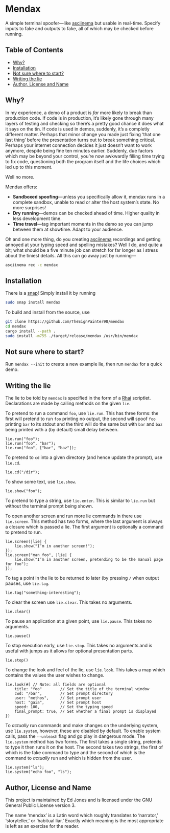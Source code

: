 # Mendax

A simple terminal spoofer—like [asciinema][asciinema] but usable in real-time.
Specify inputs to fake and outputs to fake, all of which may be checked before running.

## Table of Contents

<!-- vim-markdown-toc GFM -->

* [Why?](#why)
* [Installation](#installation)
* [Not sure where to start?](#not-sure-where-to-start)
* [Writing the lie](#writing-the-lie)
* [Author, License and Name](#author-license-and-name)

<!-- vim-markdown-toc -->

## Why?

In my experience, a demo of a product is _far_ more likely to break than production code.
If code is in production, it’s likely gone through many layers of testing and checking so there’s a pretty good chance it does what it says on the tin.
If code is used in demos, suddenly, it’s a completly different matter.
Perhaps that minor change you made just fixing ‘that one last thing’ before the presentation turns out to break something critical.
Perhaps your internet connection decides it just doesn’t want to work anymore, despite being fine ten minutes earlier.
Suddenly, due factors which may be beyond your control, you’re now awkwardly filling time trying to fix code, questioning both the program itself and the life choices which led up to this moment.

Well no more.

Mendax offers:

- **Sandboxed spoofing**—unless you specifically allow it, mendax runs in a complete sandbox, unable to read or alter the host system’s state. No more surprises!
- **Dry running**—demos can be checked ahead of time. Higher quality in less development time.
- **Time travel**—tag important moments in the demo so you can jump between them at showtime. Adapt to your audience.

Oh and one more thing, do you creating [asciinema][asciinema] recordings and getting annoyed at your typing speed and spelling mistakes?
Well I do, and quite a bit; what should be a five minute job can stretch for far longer as I stress about the tiniest details.
All this can go away just by running—
```bash
asciinema rec -c mendax
```

## Installation

There is a [snap][snap]! Simply install it by running

```bash
sudo snap install mendax
```

To build and install from the source, use

```bash
git clone https://github.com/TheSignPainter98/mendax
cd mendax
cargo install --path .
sudo install -m755 ./target/release/mendax /usr/bin/mendax
```

## Not sure where to start?

Run `mendax --init` to create a new example lie, then run `mendax` for a quick demo.

## Writing the lie

The lie to be told by `mendax` is specified in the form of a [Rhai][rhai] scriptlet.
Declarations are made by calling methods on the given `lie`.

To pretend to run a command `foo`, use `lie.run`.
This has three forms: the first will pretend to run `foo` printing no output, the second will spoof `foo` printing `bar` to its stdout and the third will do the same but with `bar` and `baz` being printed with a (by default) small delay between.
```rhai
lie.run("foo");
lie.run("foo", "bar");
lie.run("foo", ["bar", "baz"]);
```

To pretend to `cd` into a given directory (and hence update the prompt), use `lie.cd`.
```rhai
lie.cd("/dir");
```

To show some text, use `lie.show`.
```rhai
lie.show("foo");
```

To pretend to type a string, use `lie.enter`.
This is similar to `lie.run` but without the terminal prompt being shown.

To open another screen and run more lie commands in there use `lie.screen`.
This method has two forms, where the last argument is always a closure which is passed a lie.
The first argument is optionally a command to pretend to run.
```rhai
lie.screen(|lie| {
    lie.show("I’m in another screen!");
});
lie.screen("man foo", |lie| {
    lie.show("I’m in another screen, pretending to be the manual page for foo");
});
```

To tag a point in the lie to be returned to later (by pressing `/` when output pauses, use `lie.tag`.
```rhai
lie.tag("something-interesting");
```

To clear the screen use `lie.clear`.
This takes no arguments.
```rhai
lie.clear()
```

To pause an application at a given point, use `lie.pause`.
This takes no arguments.
```rhai
lie.pause()
```

To stop execution early, use `lie.stop`.
This takes no arguments and is useful with jumps as it allows for optional presentation parts.
```rhai
lie.stop()
```

To change the look and feel of the lie, use `lie.look`.
This takes a map which contains the values the user wishes to change.
```rhai
lie.look(#[ // Note: all fields are optional
    title: "foo"        // Set the title of the terminal window
    cwd: "/bar",        // Set prompt directory
    user: "methos",     // Set prompt user
    host: "gaia",       // Set prompt host
    speed: 100,         // Set the typing speed
    final_prompt: true, // Set whether a final prompt is displayed
})
```

To _actually_ run commands and make changes on the underlying system, use `lie.system`, however, these are disabled by default.
To enable system calls, pass the `--unleash` flag and go play in dangerous mode.
The `lie.system` method has two forms.
The first takes a single string, pretends to type it then runs it on the host.
The second takes two strings, the first of which is the fake command to type and the second of which is the command to _actually_ run and which is hidden from the user.
```rhai
lie.system("ls");
lie.system("echo foo", "ls");
```

## Author, License and Name

This project is maintained by Ed Jones and is licensed under the GNU General Public License version 3.

The name ‘mendax’ is a Latin word which roughly translates to ‘narrator,’ ‘storyteller,’ or ‘habitual liar.’
Exactly which meaning is the most appropriate is left as an exercise for the reader.

[asciinema]: https://asciinema.org/
[rhai]: https://rhai.rs/book/
[snap]: https://snapcraft.io/mendax
